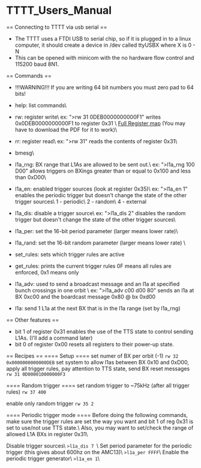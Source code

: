 # TTTT_Users_Manual
 == Connecting to TTTT via usb serial ==
 * The TTTT uses a FTDI USB to serial chip, so if it is plugged in to a linux computer, it should create a device in /dev called ttyUSBX where X is 0 - N
 * This can be opened with minicom with the no hardware flow control and 115200 baud 8N1.

 == Commands ==
 * !!!WARNING!!! If you are writing 64 bit numbers you must zero pad to 64 bits!

 * help: list commands\\

 * rw: register write\\
   ex: ">rw 31 0DEB0000000000F1" writes 0x0DEB0000000000F1 to register 0x31 \\
   [Full Register map](http://edf.bu.edu/svn/edf/TTTT/firmware/SimpleTTTT/trunk/daq_register_map/register.pdf) (You may have to download the PDF for it to work)\\

 * rr: register read\\
   ex: ">rw 31" reads the contents of register 0x31\\

 * bmesg\\

 * l1a_rng: BX range that L1As are allowed to be sent out.\\
   ex: ">l1a_rng 100 D00" allows triggers on BXings greater than or equal to 0x100 and less than 0xD00\\

 * l1a_en: enabled trigger sources (look at register 0x35)\\
   ex: ">l1a_en 1" enables the periodic trigger but doesn't change the state of the other trigger sources\\
     1 - periodic\\
     2 - random\\
     4 - external

 * l1a_dis: disable a trigger source\\
   ex: ">l1a_dis 2" disables the random trigger but doesn't change the state of the other trigger sources\\

 * l1a_per: set the 16-bit period parameter (larger means lower rate)\\

 * l1a_rand: set the 16-bit random parameter (larger means lower rate) \\

 * set_rules: sets which trigger rules are active

 * get_rules: prints the current trigger rules 0F means all rules are enforced, 0x1 means only

 * l1a_adv: used to send a broadcast message and an l1a at specified bunch crossings in one orbit \\
   ex: ">l1a_adv c00 d00 80" sends an l1a at BX 0xc00 and the boardcast message 0x80 @ bx 0xd00

 * l1a: send 1 L1a at the next BX that is in the l1a range (set by l1a_rng)

 == Other features ==
 * bit 1 of register 0x31 enables the use of the TTS state to control sending L1As. (I'll add a command later)
 * bit 0 of register 0x00 resets all registers to their power-up state.

 == Recipes ==
 ==== Setup ====
 set numer of BX per orbit (-1)
  `rw 32 0x0000000000000DEB`
 set system to allow l1as between BX 0x10 and 0xD00, apply all trigger rules, pay attention to TTS state, send BX reset messages
  `rw 31 0D000010000000F3`

 ==== Random trigger ====
 set random trigger to ~75kHz (after all trigger rules)
   `rw 37 400`

 enable only random trigger
   `rw 35 2`


 ==== Periodic trigger mode ====
 Before doing the following commands, make sure the trigger rules are set the way you want and bit 1 of reg 0x31 is set to use/not use TTS state.\\
 Also, you may want to set/check the range of allowed L1A BXs in register 0x31\\

 Disable trigger sources\\
 `>l1a_dis 7 `\\
 Set period parameter for the periodic trigger (this gives about 600hz on the AMC13)\\
 `>l1a_per FFFF`\\
 Enable the periodic trigger generator\\
 `>l1a_en 1`\\

